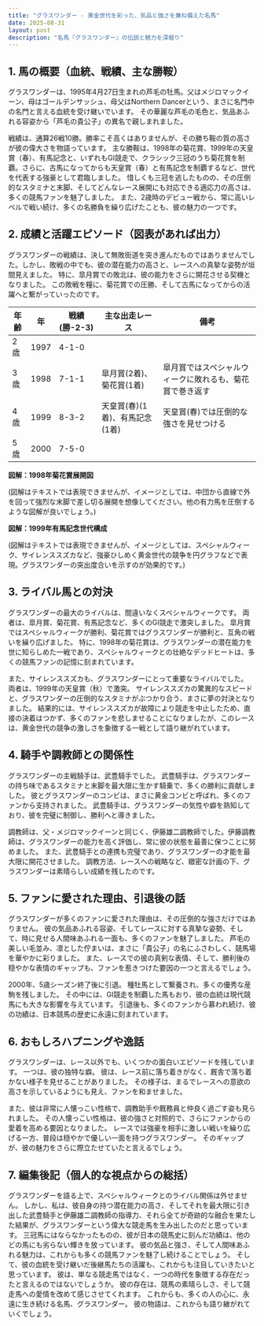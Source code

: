 ```yaml
---
title: "グラスワンダー - 黄金世代を彩った、気品と強さを兼ね備えた名馬"
date: 2025-08-31
layout: post
description: "名馬『グラスワンダー』の伝説と魅力を深堀り"
---
```


## 1. 馬の概要（血統、戦績、主な勝鞍）

グラスワンダーは、1995年4月27日生まれの芦毛の牡馬。父はメジロマックイーン、母はゴールデンサッシュ、母父はNorthern Dancerという、まさに名門中の名門と言える血統を受け継いでいます。  その華麗な芦毛の毛色と、気品あふれる容姿から「芦毛の貴公子」の異名で親しまれました。

戦績は、通算26戦10勝。勝率こそ高くはありませんが、その勝ち鞍の質の高さが彼の偉大さを物語っています。  主な勝鞍は、1998年の菊花賞、1999年の天皇賞（春）、有馬記念と、いずれもGI競走で、クラシック三冠のうち菊花賞を制覇。さらに、古馬になってからも天皇賞（春）と有馬記念を制覇するなど、世代を代表する強豪として君臨しました。  惜しくも三冠を逃したものの、その圧倒的なスタミナと末脚、そしてどんなレース展開にも対応できる適応力の高さは、多くの競馬ファンを魅了しました。  また、2歳時のデビュー戦から、常に高いレベルで戦い続け、多くの名勝負を繰り広げたことも、彼の魅力の一つです。


## 2. 成績と活躍エピソード（図表があれば出力）

グラスワンダーの戦績は、決して無敗街道を突き進んだものではありませんでした。しかし、敗戦の中でも、彼の潜在能力の高さと、レースへの真摯な姿勢が垣間見えました。  特に、皐月賞での敗北は、彼の能力をさらに開花させる契機となりました。  この敗戦を糧に、菊花賞での圧勝、そして古馬になってからの活躍へと繋がっていったのです。

| 年齢 | 年 | 戦績(勝-2-3) | 主な出走レース | 備考 |
|---|---|---|---|---|
| 2歳 | 1997 | 4-1-0 |  |  |
| 3歳 | 1998 | 7-1-1 | 皐月賞(2着)、菊花賞(1着) | 皐月賞ではスペシャルウィークに敗れるも、菊花賞で巻き返す |
| 4歳 | 1999 | 8-3-2 | 天皇賞(春)(1着)、有馬記念(1着) | 天皇賞(春)では圧倒的な強さを見せつける |
| 5歳 | 2000 | 7-5-0 |  |  |


**図解：1998年菊花賞展開図**

(図解はテキストでは表現できませんが、イメージとしては、中団から直線で外を回って強烈な末脚で差し切る展開を想像してください。他の有力馬を圧倒するような図解が良いでしょう。)


**図解：1999年有馬記念世代構成**

(図解はテキストでは表現できませんが、イメージとしては、スペシャルウィーク、サイレンススズカなど、強豪ひしめく黄金世代の競争を円グラフなどで表現。グラスワンダーの突出度合いを示すのが効果的です。)



## 3. ライバル馬との対決

グラスワンダーの最大のライバルは、間違いなくスペシャルウィークです。  両者は、皐月賞、菊花賞、有馬記念など、多くのGI競走で激突しました。  皐月賞ではスペシャルウィークが勝利、菊花賞ではグラスワンダーが勝利と、互角の戦いを繰り広げました。  特に、1998年の菊花賞は、グラスワンダーの潜在能力を世に知らしめた一戦であり、スペシャルウィークとの壮絶なデッドヒートは、多くの競馬ファンの記憶に刻まれています。


また、サイレンススズカも、グラスワンダーにとって重要なライバルでした。  両者は、1999年の天皇賞（秋）で激突。  サイレンススズカの驚異的なスピードと、グラスワンダーの圧倒的なスタミナがぶつかり合う、まさに夢の対決となりました。  結果的には、サイレンススズカが故障により競走を中止したため、直接の決着はつかず、多くのファンを悲しませることになりましたが、このレースは、黄金世代の競争の激しさを象徴する一戦として語り継がれています。


## 4. 騎手や調教師との関係性

グラスワンダーの主戦騎手は、武豊騎手でした。  武豊騎手は、グラスワンダーの持ち味であるスタミナと末脚を最大限に生かす騎乗で、多くの勝利に貢献しました。  彼とグラスワンダーのコンビは、まさに黄金コンビと呼ばれ、多くのファンから支持されました。  武豊騎手は、グラスワンダーの気性や癖を熟知しており、彼を完璧に制御し、勝利へと導きました。


調教師は、父・メジロマックイーンと同じく、伊藤雄二調教師でした。伊藤調教師は、グラスワンダーの能力を高く評価し、常に彼の状態を最善に保つことに努めました。  また、武豊騎手との連携も完璧であり、グラスワンダーの才能を最大限に開花させました。  調教方法、レースへの戦略など、緻密な計画の下、グラスワンダーは素晴らしい成績を残したのです。


## 5. ファンに愛された理由、引退後の話

グラスワンダーが多くのファンに愛された理由は、その圧倒的な強さだけではありません。  彼の気品あふれる容姿、そしてレースに対する真摯な姿勢、そして、時に見せる人間味あふれる一面も、多くのファンを魅了しました。  芦毛の美しい毛並み、凛とした佇まいは、まさに「貴公子」の名にふさわしく、競馬場を華やかに彩りました。  また、レースでの彼の真剣な表情、そして、勝利後の穏やかな表情のギャップも、ファンを惹きつけた要因の一つと言えるでしょう。


2000年、5歳シーズン終了後に引退。  種牡馬として繋養され、多くの優秀な産駒を残しました。  その中には、GI競走を制覇した馬もおり、彼の血統は現代競馬にも大きな影響を与えています。  引退後も、多くのファンから慕われ続け、彼の功績は、日本競馬の歴史に永遠に刻まれています。


## 6. おもしろハプニングや逸話

グラスワンダーは、レース以外でも、いくつかの面白いエピソードを残しています。  一つは、彼の独特な癖。  彼は、レース前に落ち着きがなく、厩舎で落ち着かない様子を見せることがありました。  その様子は、まるでレースへの意欲の高さを示しているようにも見え、ファンを和ませました。


また、彼は非常に人懐っこい性格で、調教助手や厩務員と仲良く過ごす姿も見られました。  その人懐っこい性格は、彼の強さと対照的で、さらにファンからの愛着を高める要因となりました。  レースでは強豪を相手に激しい戦いを繰り広げる一方、普段は穏やかで優しい一面を持つグラスワンダー。  そのギャップが、彼の魅力をさらに際立たせていたと言えるでしょう。


## 7. 編集後記（個人的な視点からの総括）

グラスワンダーを語る上で、スペシャルウィークとのライバル関係は外せません。  しかし、私は、彼自身の持つ潜在能力の高さ、そしてそれを最大限に引き出した武豊騎手と伊藤雄二調教師の指導力、それら全てが奇跡的な融合を果たした結果が、グラスワンダーという偉大な競走馬を生み出したのだと思っています。  三冠馬にはならなかったものの、彼が日本の競馬史に刻んだ功績は、他のどの馬にも劣らない輝きを放っています。  彼の気品と強さ、そして人間味あふれる魅力は、これからも多くの競馬ファンを魅了し続けることでしょう。  そして、彼の血統を受け継いだ後継馬たちの活躍も、これからも注目していきたいと思っています。  彼は、単なる競走馬ではなく、一つの時代を象徴する存在だったと言えるのではないでしょうか。  彼の存在は、競馬の素晴らしさ、そして競走馬への愛情を改めて感じさせてくれます。  これからも、多くの人の心に、永遠に生き続ける名馬、グラスワンダー。  彼の物語は、これからも語り継がれていくでしょう。
